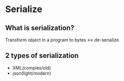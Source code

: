 # Serialize

## What is serialization?
Transform object in a program to bytes <-> de-serialize

## 2 types of serialization
- XML(complex/old)
- json(light/modern)